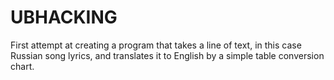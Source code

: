 # UBHACKING
First attempt at creating a program that takes a line of text, in this case Russian song lyrics, and translates it to English by a simple table conversion chart.

